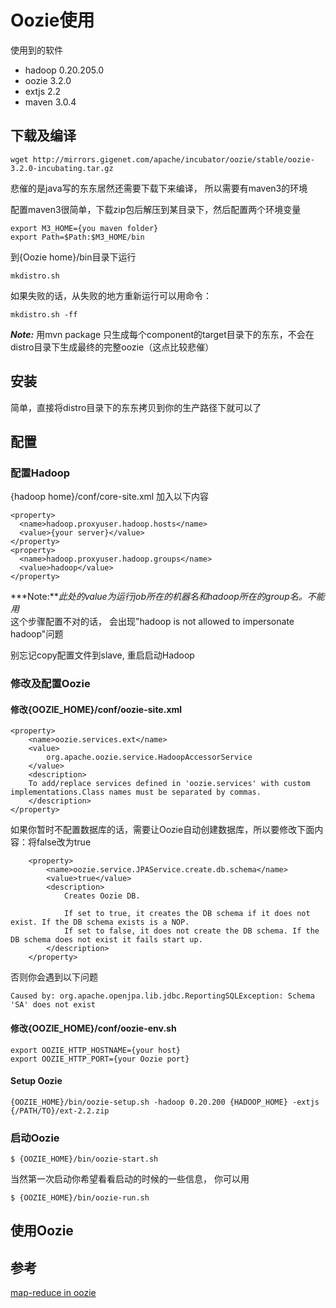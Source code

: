 # Oozie使用

使用到的软件

- hadoop 0.20.205.0
- oozie  3.2.0
- extjs  2.2
- maven  3.0.4

## 下载及编译
	wget http://mirrors.gigenet.com/apache/incubator/oozie/stable/oozie-3.2.0-incubating.tar.gz

悲催的是java写的东东居然还需要下载下来编译， 所以需要有maven3的环境

配置maven3很简单，下载zip包后解压到某目录下，然后配置两个环境变量

	export M3_HOME={you maven folder}
	export Path=$Path:$M3_HOME/bin

到{Oozie home}/bin目录下运行

	mkdistro.sh

如果失败的话，从失败的地方重新运行可以用命令：      

	mkdistro.sh -ff

***Note:*** 用mvn package 只生成每个component的target目录下的东东，不会在distro目录下生成最终的完整oozie（这点比较悲催）

## 安装

简单，直接将distro目录下的东东拷贝到你的生产路径下就可以了


## 配置
### 配置Hadoop
{hadoop home}/conf/core-site.xml 加入以下内容

	<property>
	  <name>hadoop.proxyuser.hadoop.hosts</name>
	  <value>{your server}</value>
	</property>
	<property>
	  <name>hadoop.proxyuser.hadoop.groups</name>
	  <value>hadoop</value>
	</property>

***Note:***此处的value为运行job所在的机器名和hadoop所在的group名。不能用*     
这个步骤配置不对的话， 会出现"hadoop is not allowed to impersonate hadoop"问题

别忘记copy配置文件到slave, 重启启动Hadoop

### 修改及配置Oozie

#### 修改{OOZIE_HOME}/conf/oozie-site.xml

	<property>
		<name>oozie.services.ext</name>
		<value>
			org.apache.oozie.service.HadoopAccessorService
		</value>
		<description>
		To add/replace services defined in 'oozie.services' with custom implementations.Class names must be separated by commas.
		</description>
	</property>



如果你暂时不配置数据库的话，需要让Oozie自动创建数据库，所以要修改下面内容：将false改为true

		<property>
		    <name>oozie.service.JPAService.create.db.schema</name>
		    <value>true</value>
		    <description>
		        Creates Oozie DB.

		        If set to true, it creates the DB schema if it does not exist. If the DB schema exists is a NOP.
		        If set to false, it does not create the DB schema. If the DB schema does not exist it fails start up.
		    </description>
		</property>

否则你会遇到以下问题 

	Caused by: org.apache.openjpa.lib.jdbc.ReportingSQLException: Schema 'SA' does not exist

#### 修改{OOZIE_HOME}/conf/oozie-env.sh

	export OOZIE_HTTP_HOSTNAME={your host}
	export OOZIE_HTTP_PORT={your Oozie port}


#### Setup Oozie

	{OOZIE_HOME}/bin/oozie-setup.sh -hadoop 0.20.200 {HADOOP_HOME} -extjs {/PATH/TO}/ext-2.2.zip

### 启动Oozie

	$ {OOZIE_HOME}/bin/oozie-start.sh

当然第一次启动你希望看看启动的时候的一些信息， 你可以用

	$ {OOZIE_HOME}/bin/oozie-run.sh	



## 使用Oozie





## 参考

[map-reduce in oozie](http://incubator.apache.org/oozie/map-reduce-cookbook.html)

